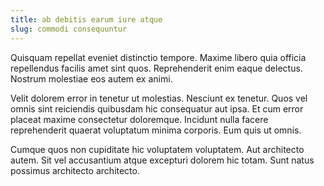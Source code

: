 ```yaml
---
title: ab debitis earum iure atque
slug: commodi consequuntur
---
```


Quisquam repellat eveniet distinctio tempore. Maxime libero quia officia repellendus facilis amet sint quos. Reprehenderit enim eaque delectus. Nostrum molestiae eos autem ex animi.

Velit dolorem error in tenetur ut molestias. Nesciunt ex tenetur. Quos vel omnis sint reiciendis quibusdam hic consequatur aut ipsa. Et cum error placeat maxime consectetur doloremque. Incidunt nulla facere reprehenderit quaerat voluptatum minima corporis. Eum quis ut omnis.

Cumque quos non cupiditate hic voluptatem voluptatem. Aut architecto autem. Sit vel accusantium atque excepturi dolorem hic totam. Sunt natus possimus architecto architecto.
